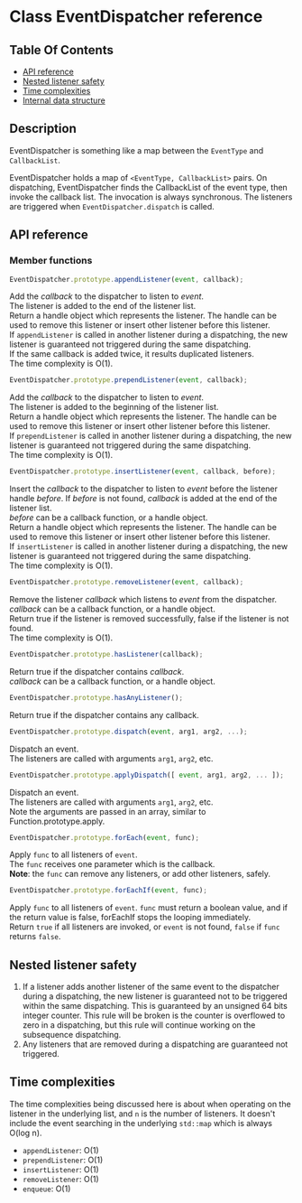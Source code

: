 # Class EventDispatcher reference

## Table Of Contents

- [API reference](#apis)
- [Nested listener safety](#nested-listener-safety)
- [Time complexities](#time-complexities)
- [Internal data structure](#internal-data-structure)

## Description

EventDispatcher is something like a map between the `EventType` and `CallbackList`.

EventDispatcher holds a map of `<EventType, CallbackList>` pairs. On dispatching, EventDispatcher finds the CallbackList of the event type, then invoke the callback list. The invocation is always synchronous. The listeners are triggered when `EventDispatcher.dispatch` is called.  

<a name="apis"></a>
## API reference

### Member functions

```javascript
EventDispatcher.prototype.appendListener(event, callback);
```  
Add the *callback* to the dispatcher to listen to *event*.  
The listener is added to the end of the listener list.  
Return a handle object which represents the listener. The handle can be used to remove this listener or insert other listener before this listener.  
If `appendListener` is called in another listener during a dispatching, the new listener is guaranteed not triggered during the same dispatching.  
If the same callback is added twice, it results duplicated listeners.  
The time complexity is O(1).

```javascript
EventDispatcher.prototype.prependListener(event, callback);
```  
Add the *callback* to the dispatcher to listen to *event*.  
The listener is added to the beginning of the listener list.  
Return a handle object which represents the listener. The handle can be used to remove this listener or insert other listener before this listener.  
If `prependListener` is called in another listener during a dispatching, the new listener is guaranteed not triggered during the same dispatching.  
The time complexity is O(1).

```javascript
EventDispatcher.prototype.insertListener(event, callback, before);
```  
Insert the *callback* to the dispatcher to listen to *event* before the listener handle *before*. If *before* is not found, *callback* is added at the end of the listener list.  
*before* can be a callback function, or a handle object.  
Return a handle object which represents the listener. The handle can be used to remove this listener or insert other listener before this listener.  
If `insertListener` is called in another listener during a dispatching, the new listener is guaranteed not triggered during the same dispatching.  
The time complexity is O(1).  

```javascript
EventDispatcher.prototype.removeListener(event, callback);
```  
Remove the listener *callback* which listens to *event* from the dispatcher.  
*callback* can be a callback function, or a handle object.  
Return true if the listener is removed successfully, false if the listener is not found.  
The time complexity is O(1).  

```javascript
EventDispatcher.prototype.hasListener(callback);
```  
Return true if the dispatcher contains *callback*.  
*callback* can be a callback function, or a handle object.  

```javascript
EventDispatcher.prototype.hasAnyListener();
```  
Return true if the dispatcher contains any callback.  

```javascript
EventDispatcher.prototype.dispatch(event, arg1, arg2, ...);  
```  
Dispatch an event.  
The listeners are called with arguments `arg1`, `arg2`, etc.  

```javascript
EventDispatcher.prototype.applyDispatch([ event, arg1, arg2, ... ]);  
```  
Dispatch an event.  
The listeners are called with arguments `arg1`, `arg2`, etc.  
Note the arguments are passed in an array, similar to Function.prototype.apply.

```javascript
EventDispatcher.prototype.forEach(event, func);
```  
Apply `func` to all listeners of `event`.  
The `func` receives one parameter which is the callback.  
**Note**: the `func` can remove any listeners, or add other listeners, safely.

```javascript
EventDispatcher.prototype.forEachIf(event, func);
```  
Apply `func` to all listeners of `event`. `func` must return a boolean value, and if the return value is false, forEachIf stops the looping immediately.  
Return `true` if all listeners are invoked, or `event` is not found, `false` if `func` returns `false`.

<a name="nested-listener-safety"></a>
## Nested listener safety
1. If a listener adds another listener of the same event to the dispatcher during a dispatching, the new listener is guaranteed not to be triggered within the same dispatching. This is guaranteed by an unsigned 64 bits integer counter. This rule will be broken is the counter is overflowed to zero in a dispatching, but this rule will continue working on the subsequence dispatching.  
2. Any listeners that are removed during a dispatching are guaranteed not triggered.  

<a name="time-complexities"></a>
## Time complexities
The time complexities being discussed here is about when operating on the listener in the underlying list, and `n` is the number of listeners. It doesn't include the event searching in the underlying `std::map` which is always O(log n).
- `appendListener`: O(1)
- `prependListener`: O(1)
- `insertListener`: O(1)
- `removeListener`: O(1)
- `enqueue`: O(1)

